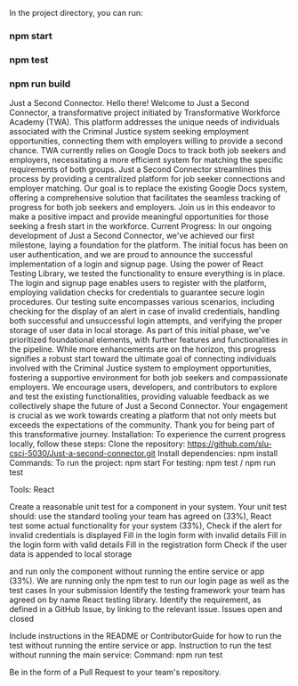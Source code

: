 In the project directory, you can run:

### npm start

### npm test

### npm run build

Just a Second Connector.
Hello there! Welcome to Just a Second Connector, a transformative project initiated by Transformative Workforce Academy (TWA). This platform addresses the unique needs of individuals associated with the Criminal Justice system seeking employment opportunities, connecting them with employers willing to provide a second chance. TWA currently relies on Google Docs to track both job seekers and employers, necessitating a more efficient system for matching the specific requirements of both groups. Just a Second Connector streamlines this process by providing a centralized platform for job seeker connections and employer matching. Our goal is to replace the existing Google Docs system, offering a comprehensive solution that facilitates the seamless tracking of progress for both job seekers and employers. Join us in this endeavor to make a positive impact and provide meaningful opportunities for those seeking a fresh start in the workforce.
Current Progress:
In our ongoing development of Just a Second Connector, we've achieved our first milestone, laying a foundation for the platform. The initial focus has been on user authentication, and we are proud to announce the successful implementation of a login and signup page. Using the power of React Testing Library, we tested the functionality to ensure everything is in place. The login and signup page enables users to register with the platform, employing validation checks for credentials to guarantee secure login procedures. Our testing suite encompasses various scenarios, including checking for the display of an alert in case of invalid credentials, handling both successful and unsuccessful login attempts, and verifying the proper storage of user data in local storage.
As part of this initial phase, we've prioritized foundational elements, with further features and functionalities in the pipeline. While more enhancements are on the horizon, this progress signifies a robust start toward the ultimate goal of connecting individuals involved with the Criminal Justice system to employment opportunities, fostering a supportive environment for both job seekers and compassionate employers. We encourage users, developers, and contributors to explore and test the existing functionalities, providing valuable feedback as we collectively shape the future of Just a Second Connector. Your engagement is crucial as we work towards creating a platform that not only meets but exceeds the expectations of the community. Thank you for being part of this transformative journey.
Installation:
To experience the current progress locally, follow these steps:
Clone the repository: https://github.com/slu-csci-5030/Just-a-second-connector.git
Install dependencies: npm install
Commands:
To run the project: npm start
For testing: npm test / npm run test


Tools:
React


Create a reasonable unit test for a component in your system. Your unit test should:
use the standard tooling your team has agreed on (33%),
React  
test some actual functionality for your system (33%),
Check if the alert for invalid credentials is displayed
Fill in the login form with invalid details
Fill in the login form with valid details
Fill in the registration form
Check if the user data is appended to local storage


and run only the component without running the entire service or app (33%).
We are running only the npm test to run our login page as well as the test cases
In your submission
Identify the testing framework your team has agreed on by name
React testing library.
Identify the requirement, as defined in a GitHub Issue, by linking to the relevant issue.
Issues open and closed


Include instructions in the README or ContributorGuide for how to run the test without running the entire service or app.
Instruction to run the test without running the main service:
      Command: npm run test 
	
Be in the form of a Pull Request to your team's repository.
	
